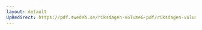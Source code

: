 ```yaml
---
layout: default
UpRedirect: https://pdf.swedeb.se/riksdagen-volumeG-pdf/riksdagen-volumeG-pdf/data/199394/reg_199394_AU/reg_199394_AU_0014.pdf
---
```

